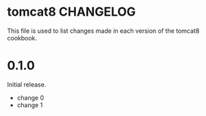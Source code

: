# tomcat8 CHANGELOG

This file is used to list changes made in each version of the tomcat8 cookbook.

# 0.1.0

Initial release.

- change 0
- change 1


